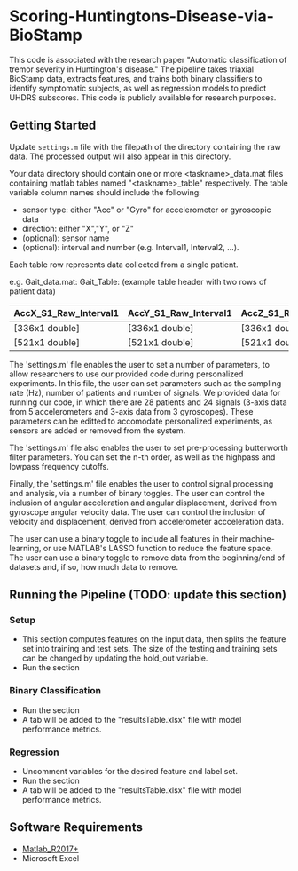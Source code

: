 # Scoring-Huntingtons-Disease-via-BioStamp

This code is associated with the research paper "Automatic classification of tremor severity in Huntington's disease."  The pipeline takes triaxial BioStamp data, extracts features, and trains both binary classifiers to identify symptomatic subjects, as well as regression models to predict UHDRS subscores. This code is publicly available for research purposes.  


## Getting Started

Update `settings.m` file with the filepath of the directory containing the raw data. The processed output will also appear in this directory.

Your data directory should contain one or more \<taskname\>_data.mat files containing matlab tables named "\<taskname\>_table" respectively. The table variable column names should include the following: 
* sensor type: either "Acc" or "Gyro" for accelerometer or gyroscopic data
* direction: either "X","Y", or "Z" 
* (optional): sensor name
* (optional): interval and number (e.g. Interval1, Interval2, ...). 

Each table row represents data collected from a single patient. 

e.g. Gait_data.mat: Gait_Table:
(example table header with two rows of patient data)

| AccX_S1_Raw_Interval1 | AccY_S1_Raw_Interval1 | AccZ_S1_Raw_Interval1 | AccX_S1_Raw_Interval2 | ... | AccZ_S3_Raw_Interval5 |
|-----------------------|-----------------------|-----------------------|-----------------------|-----|-----------------------|
| [336x1 double]        |[336x1 double]         |[336x1 double]         |[402x1 double]         | ... |[374x1 double]         |
| [521x1 double]        |[521x1 double]         |[521x1 double]         |[442x1 double]         | ... |[492x1 double]         |


The 'settings.m' file enables the user to set a number of parameters, to allow researchers to use our provided code during personalized experiments.  In this file, the user can set parameters such as the sampling rate (Hz), number of patients and number of signals.  We provided data for running our code, in which there are 28 patients and 24 signals (3-axis data from 5 accelerometers and 3-axis data from 3 gyroscopes).  These parameters can be editted to accomodate personalized experiments, as sensors are added or removed from the system.

The 'settings.m' file also enables the user to set pre-processing butterworth filter parameters.  You can set the n-th order, as well as the highpass and lowpass frequency cutoffs.

Finally, the 'settings.m' file enables the user to control signal processing and analysis, via a number of binary toggles.  The user can control the inclusion of angular acceleration and angular displacement, derived from gyroscope angular velocity data.  The user can control the inclusion of velocity and displacement, derived from accelerometer accceleration data.

The user can use a binary toggle to include all features in their machine-learning, or use MATLAB's LASSO function to reduce the feature space.  The user can use a binary toggle to remove data from the beginning/end of datasets and, if so, how much data to remove.

## Running the Pipeline (TODO: update this section)
### Setup
- This section computes features on the input data, then splits the feature set into training and test sets. The size of the testing and training sets can be changed by updating the hold_out variable. 
- Run the section 

### Binary Classification
- Run the section
- A tab will be added to the "resultsTable.xlsx" file with model performance metrics. 

### Regression
- Uncomment variables for the desired feature and label set. 
- Run the section
- A tab will be added to the "resultsTable.xlsx" file with model performance metrics. 

## Software Requirements

* [Matlab_R2017+](https://www.mathworks.com/products/matlab.html)
* Microsoft Excel

